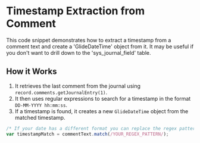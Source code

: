 # Timestamp Extraction from Comment

This code snippet demonstrates how to extract a timestamp from a comment text and create a 'GlideDateTime' object from it.
It may be useful if you don't want to drill down to the 'sys_journal_field' table.

## How it Works

1. It retrieves the last comment from the journal using `record.comments.getJournalEntry(1)`.
2. It then uses regular expressions to search for a timestamp in the format `DD-MM-YYYY hh:mm:ss`.
3. If a timestamp is found, it creates a new `GlideDateTime` object from the matched timestamp.

```javascript
/* If your date has a different format you can replace the regex pattern with a new one */
var timestampMatch = commentText.match(/YOUR_REGEX_PATTERN/);

